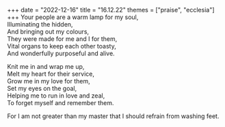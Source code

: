 +++
date = "2022-12-16"
title = "16.12.22"
themes = ["praise", "ecclesia"]
+++
Your people are a warm lamp for my soul,  
Illuminating the hidden,  
And bringing out my colours,  
They were made for me and I for them,  
Vital organs to keep each other toasty,  
And wonderfully purposeful and alive.  
  
Knit me in and wrap me up,  
Melt my heart for their service,  
Grow me in my love for them,  
Set my eyes on the goal,  
Helping me to run in love and zeal,  
To forget myself and remember them.  
  
For I am not greater than my master that I should refrain from washing feet.
